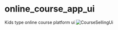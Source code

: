 # online_course_app_ui

Kids type online course platform ui
![CourseSellingUi](https://github.com/user-attachments/assets/124f06af-7c55-4d20-a573-7bc96d4244ec)

